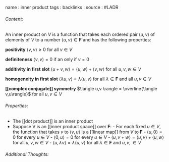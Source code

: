 name : inner product
tags : 
backlinks : 
source : #LADR 

###### Content:
An inner product on $V$ is a function that takes each ordered pair $(u,v)$ of elements of $V$ to a number $\langle u, v \rangle \in \textbf{F}$ and has the following properties:

**positivity**
$\langle v,v \rangle \geq 0$ for all $v \in V$

**definiteness**
$\langle v,v \rangle = 0$ if an only if $v = 0$

**additivity in first slot**
$\langle u +v, w\rangle = \langle u,w\rangle +\langle v,w \rangle$ for all $u,v,w \in V$

**homogeneity in first slot**
$\langle \lambda u, v\rangle = \lambda \langle u,v \rangle$ for all $\lambda \in \textbf{F}$ and all $u,v \in V$

**[[complex conjugate]] symmetry**
$\langle u,v \rangle = \overline{\langle v,u\rangle}$ for all $u,v \in V$

###### Properties:
- The [[dot product]] is an inner product
- Suppose V is an [[inner product space]] over $\textbf{F}$: 
		- For each fixed $u \in V$, the function that takes $v$ to $\langle v, u \rangle$ is a [[linear map]] from $V$ to $\textbf{F}$
		- $\langle u, 0 \rangle = 0$ for every $u \in V$
		- $\langle 0,u \rangle = 0$ for every $u \in V$
		- $\langle u, v+w \rangle = \langle u, v \rangle +\langle u, w \rangle$ for all $u,v,w \in V$
		- $\langle u, \lambda v\rangle = \bar \lambda \langle u, v \rangle$ for all $\lambda \in \textbf{F}$ and $u,v, \in V$

###### Additional Thoughts:
